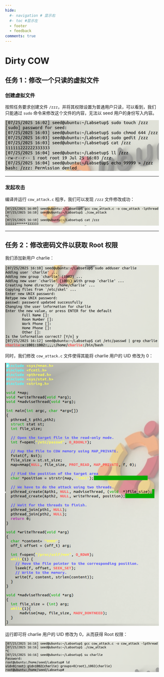 ```yaml
---
hide:
  #- navigation # 显示右
  #- toc #显示左
  - footer
  - feedback
comments: true
---  
```


# Dirty COW

## 任务 1：修改一个只读的虚拟文件

### 创建虚拟文件

按照任务要求创建文件 `/zzz`，并将其权限设置为普通用户只读，可以看到，我们只能通过 `sudo` 命令来修改这个文件的内容，无法以 seed 用户的身份写入内容。

![](../../../../../assets/Pasted%20image%2020250725160446.png)
***
### 发起攻击

编译并运行 `cow_attack.c` 程序，我们可以发现 `/zzz` 文件修改成功：

![](../../../../../assets/Pasted%20image%2020250725161102.png)
***
## 任务 2：修改密码文件以获取 Root 权限

我们添加新用户 charlie：

![](../../../../../assets/Pasted%20image%2020250725161323.png)

同时，我们修改 `cow_attack.c` 文件使得其能将 charlie 用户的 UID 修改为 0：

![](../../../../../assets/Pasted%20image%2020250725161915.png)

运行即可将 charlie 用户的 UID 修改为 0，从而获得 Root 权限：

![](../../../../../assets/Pasted%20image%2020250725161704.png)
